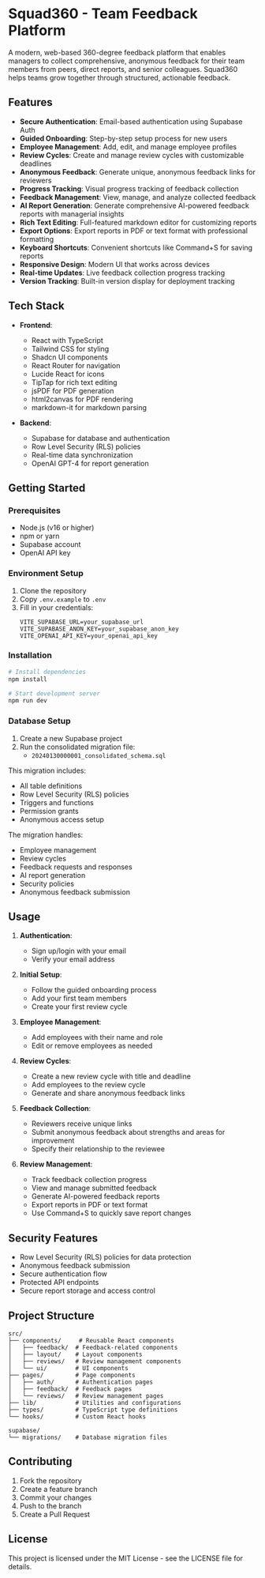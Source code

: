# Squad360 - Team Feedback Platform

A modern, web-based 360-degree feedback platform that enables managers to collect comprehensive, anonymous feedback for their team members from peers, direct reports, and senior colleagues. Squad360 helps teams grow together through structured, actionable feedback.

## Features

- **Secure Authentication**: Email-based authentication using Supabase Auth
- **Guided Onboarding**: Step-by-step setup process for new users
- **Employee Management**: Add, edit, and manage employee profiles
- **Review Cycles**: Create and manage review cycles with customizable deadlines
- **Anonymous Feedback**: Generate unique, anonymous feedback links for reviewers
- **Progress Tracking**: Visual progress tracking of feedback collection
- **Feedback Management**: View, manage, and analyze collected feedback
- **AI Report Generation**: Generate comprehensive AI-powered feedback reports with managerial insights
- **Rich Text Editing**: Full-featured markdown editor for customizing reports
- **Export Options**: Export reports in PDF or text format with professional formatting
- **Keyboard Shortcuts**: Convenient shortcuts like Command+S for saving reports
- **Responsive Design**: Modern UI that works across devices
- **Real-time Updates**: Live feedback collection progress tracking
- **Version Tracking**: Built-in version display for deployment tracking

## Tech Stack

- **Frontend**:
  - React with TypeScript
  - Tailwind CSS for styling
  - Shadcn UI components
  - React Router for navigation
  - Lucide React for icons
  - TipTap for rich text editing
  - jsPDF for PDF generation
  - html2canvas for PDF rendering
  - markdown-it for markdown parsing

- **Backend**:
  - Supabase for database and authentication
  - Row Level Security (RLS) policies
  - Real-time data synchronization
  - OpenAI GPT-4 for report generation

## Getting Started

### Prerequisites

- Node.js (v16 or higher)
- npm or yarn
- Supabase account
- OpenAI API key

### Environment Setup

1. Clone the repository
2. Copy `.env.example` to `.env`
3. Fill in your credentials:
   ```
   VITE_SUPABASE_URL=your_supabase_url
   VITE_SUPABASE_ANON_KEY=your_supabase_anon_key
   VITE_OPENAI_API_KEY=your_openai_api_key
   ```

### Installation

```bash
# Install dependencies
npm install

# Start development server
npm run dev
```

### Database Setup

1. Create a new Supabase project
2. Run the consolidated migration file:
   - `20240130000001_consolidated_schema.sql`

This migration includes:
- All table definitions
- Row Level Security (RLS) policies
- Triggers and functions
- Permission grants
- Anonymous access setup

The migration handles:
- Employee management
- Review cycles
- Feedback requests and responses
- AI report generation
- Security policies
- Anonymous feedback submission

## Usage

1. **Authentication**:
   - Sign up/login with your email
   - Verify your email address

2. **Initial Setup**:
   - Follow the guided onboarding process
   - Add your first team members
   - Create your first review cycle

3. **Employee Management**:
   - Add employees with their name and role
   - Edit or remove employees as needed

4. **Review Cycles**:
   - Create a new review cycle with title and deadline
   - Add employees to the review cycle
   - Generate and share anonymous feedback links

5. **Feedback Collection**:
   - Reviewers receive unique links
   - Submit anonymous feedback about strengths and areas for improvement
   - Specify their relationship to the reviewee

6. **Review Management**:
   - Track feedback collection progress
   - View and manage submitted feedback
   - Generate AI-powered feedback reports
   - Export reports in PDF or text format
   - Use Command+S to quickly save report changes

## Security Features

- Row Level Security (RLS) policies for data protection
- Anonymous feedback submission
- Secure authentication flow
- Protected API endpoints
- Secure report storage and access control

## Project Structure

```
src/
├── components/     # Reusable React components
│   ├── feedback/  # Feedback-related components
│   ├── layout/    # Layout components
│   ├── reviews/   # Review management components
│   └── ui/        # UI components
├── pages/         # Page components
│   ├── auth/      # Authentication pages
│   ├── feedback/  # Feedback pages
│   └── reviews/   # Review management pages
├── lib/           # Utilities and configurations
├── types/         # TypeScript type definitions
└── hooks/         # Custom React hooks

supabase/
└── migrations/    # Database migration files
```

## Contributing

1. Fork the repository
2. Create a feature branch
3. Commit your changes
4. Push to the branch
5. Create a Pull Request

## License

This project is licensed under the MIT License - see the LICENSE file for details.
